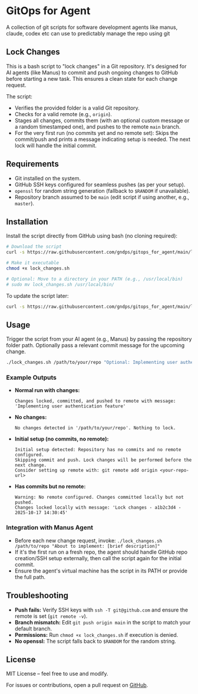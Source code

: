 # GitOps for Agent

A collection of git scripts for software development agents like manus, claude, codex etc can use to predictably manage the repo using git

## Lock Changes

This is a bash script to "lock changes" in a Git repository. It's designed for AI agents (like Manus) to commit and push ongoing changes to GitHub before starting a new task. This ensures a clean state for each change request.

The script:
- Verifies the provided folder is a valid Git repository.
- Checks for a valid remote (e.g., `origin`).
- Stages all changes, commits them (with an optional custom message or a random timestamped one), and pushes to the remote `main` branch.
- For the very first run (no commits yet and no remote set): Skips the commit/push and prints a message indicating setup is needed. The next lock will handle the initial commit.

## Requirements
- Git installed on the system.
- GitHub SSH keys configured for seamless pushes (as per your setup).
- `openssl` for random string generation (fallback to `$RANDOM` if unavailable).
- Repository branch assumed to be `main` (edit script if using another, e.g., `master`).

## Installation
Install the script directly from GitHub using bash (no cloning required):

```bash
# Download the script
curl -s https://raw.githubusercontent.com/gndps/gitops_for_agent/main/lock_changes.sh -o lock_changes.sh

# Make it executable
chmod +x lock_changes.sh

# Optional: Move to a directory in your PATH (e.g., /usr/local/bin)
# sudo mv lock_changes.sh /usr/local/bin/
```

To update the script later:
```bash
curl -s https://raw.githubusercontent.com/gndps/gitops_for_agent/main/lock_changes.sh -o lock_changes.sh
```

## Usage
Trigger the script from your AI agent (e.g., Manus) by passing the repository folder path. Optionally pass a relevant commit message for the upcoming change.

```bash
./lock_changes.sh /path/to/your/repo "Optional: Implementing user authentication feature"
```

### Example Outputs
- **Normal run with changes:**
  ```
  Changes locked, committed, and pushed to remote with message: 'Implementing user authentication feature'
  ```

- **No changes:**
  ```
  No changes detected in '/path/to/your/repo'. Nothing to lock.
  ```

- **Initial setup (no commits, no remote):**
  ```
  Initial setup detected: Repository has no commits and no remote configured.
  Skipping commit and push. Lock changes will be performed before the next change.
  Consider setting up remote with: git remote add origin <your-repo-url>
  ```

- **Has commits but no remote:**
  ```
  Warning: No remote configured. Changes committed locally but not pushed.
  Changes locked locally with message: 'Lock changes - a1b2c3d4 - 2025-10-17 14:30:45'
  ```

### Integration with Manus Agent
- Before each new change request, invoke: `./lock_changes.sh /path/to/repo "About to implement: [brief description]"`
- If it's the first run on a fresh repo, the agent should handle GitHub repo creation/SSH setup externally, then call the script again for the initial commit.
- Ensure the agent's virtual machine has the script in its PATH or provide the full path.

## Troubleshooting
- **Push fails:** Verify SSH keys with `ssh -T git@github.com` and ensure the remote is set (`git remote -v`).
- **Branch mismatch:** Edit `git push origin main` in the script to match your default branch.
- **Permissions:** Run `chmod +x lock_changes.sh` if execution is denied.
- **No openssl:** The script falls back to `$RANDOM` for the random string.

## License
MIT License – feel free to use and modify.

For issues or contributions, open a pull request on [GitHub](https://github.com/gndps/gitops_for_agent).
